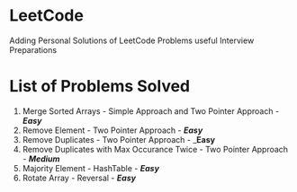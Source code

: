 # LeetCode
Adding Personal Solutions of LeetCode Problems useful Interview Preparations

# List of Problems Solved
1. Merge Sorted Arrays - Simple Approach and Two Pointer Approach - _**Easy**_
2. Remove Element - Two Pointer Approach - _**Easy**_
3. Remove Duplicates - Two Pointer Approach - _**Easy**
4. Remove Duplicates with Max Occurance Twice - Two Pointer Approach - _**Medium**_
5. Majority Element - HashTable -  _**Easy**_
6. Rotate Array - Reversal - _**Easy**_